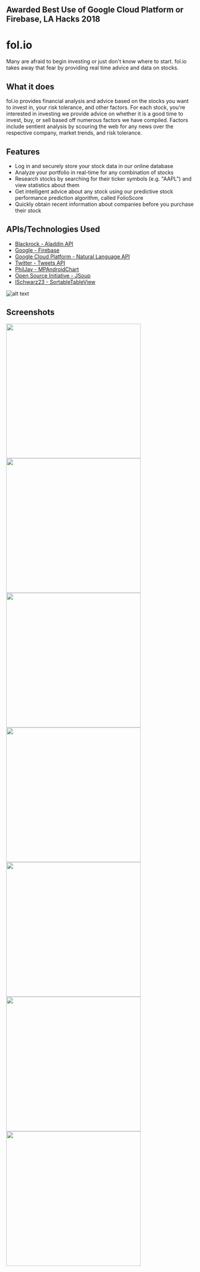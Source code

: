 ## Awarded Best Use of Google Cloud Platform or Firebase, LA Hacks 2018

# fol.io

Many are afraid to begin investing or just don't know where to start. fol.io takes away that fear by providing real time advice and data on stocks.

## What it does
fol.io provides financial analysis and advice based on the stocks you want to invest in, your risk tolerance, and other factors. For each stock, you're interested in investing we provide advice on whether it is a good time to invest, buy, or sell based off numerous factors we have compiled. Factors include sentient analysis by scouring the web for any news over the respective company, market trends, and risk tolerance.

## Features
* Log in and securely store your stock data in our online database
* Analyze your portfolio in real-time for any combination of stocks
* Research stocks by searching for their ticker symbols (e.g. "AAPL") and view statistics about them
* Get intelligent advice about any stock using our predictive stock performance prediction algorithm, called FolioScore
* Quickly obtain recent information about companies before you purchase their stock

## APIs/Technologies Used
* [Blackrock - Aladdin API](http://rockthecode.io/api/)
* [Google - Firebase](https://firebase.google.com/)
* [Google Cloud Platform - Natural Language API](https://cloud.google.com/natural-language/)
* [Twitter - Tweets API](https://developer.twitter.com/en/products/tweets)
* [PhilJay - MPAndroidChart](https://github.com/PhilJay/MPAndroidChart)
* [Open Source Initiative - JSoup](https://jsoup.org/)
* [ISchwarz23 - SortableTableView](https://github.com/ISchwarz23/SortableTableView)

![alt text](https://github.com/rajivanisetti/folio/blob/master/architecture.png)

## Screenshots
<img src="https://i.imgur.com/VH1CdZp.jpg" width="360">
<img src="https://i.imgur.com/59F17tv.jpg" width="360">
<img src="https://i.imgur.com/AtD6MwT.jpg" width="360">
<img src="https://i.imgur.com/X0nThIp.jpg" width="360">
<img src="https://i.imgur.com/dNOhHdQ.jpg" width="360">
<img src="https://i.imgur.com/GkYVz3X.jpg" width="360">
<img src="https://i.imgur.com/jcWNxBD.jpg" width="360">
